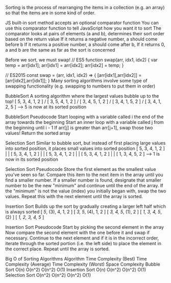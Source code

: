 Sorting is the process of rearranging the items in a collection (e.g. an array) so that the items are in some kind of order.

JS built-in sort method accepts an optional comparator function
You can use this comparator function to tell JavaScript how you want it to sort
The comparator looks at pairs of elements (a and b), determines their sort order based on the return value
    If it returns a negative number, a should come before b
    If it returns a positive number, a should come after b,
    If it returns 0, a and b are the same as far as the sort is concerned

Before we sort, we must swap!
// ES5
function swap(arr, idx1, idx2) {
  var temp = arr[idx1];
  arr[idx1] = arr[idx2];
  arr[idx2] = temp;
}

// ES2015
const swap = (arr, idx1, idx2) => {
  [arr[idx1],arr[idx2]] = [arr[idx2],arr[idx1]];
}
Many sorting algorithms involve some type of swapping functionality (e.g. swapping to numbers to put them in order)

BubbleSort
A sorting algorithm where the largest values bubble up to the top!
[ 5, 3, 4, 1, 2 ]
  \/
[ 3, 5, 4, 1, 2 ]
      \/
[ 3, 4, 5, 1, 2 ]
         \/
[ 3, 4, 1, 5, 2 ]
            \/
[ 3, 4, 1, 2, 5 ] --> 5 is now at its sorted position

BubbleSort Pseudocode
Start looping with a variable called i the end of the array towards the beginning
Start an inner loop with a variable called j from the beginning until i - 1
If arr[j] is greater than arr[j+1], swap those two values!
Return the sorted array


Selection Sort
Similar to bubble sort, but instead of first placing large values into sorted position, it places small values into sorted position
[ 5, 3, 4, 1, 2 ]
  |  |
[ 5, 3, 4, 1, 2 ]
  |     |
[ 5, 3, 4, 1, 2 ]
  |        |
[ 5, 3, 4, 1, 2 ]
  |           |
[ 1, 3, 4, 5, 2 ] --> 1 is now in its sorted position

Selection Sort Pseudocode
Store the first element as the smallest value you've seen so far.
Compare this item to the next item in the array until you find a smaller number.
If a smaller number is found, designate that smaller number to be the new "minimum" and continue until the end of the array.
If the "minimum" is not the value (index) you initially began with, swap the two values.
Repeat this with the next element until the array is sorted.


Insertion Sort
Builds up the sort by gradually creating a larger left half which is always sorted
[ *5*, (3), 4, 1, 2 ]
[ *3, 5*, (4), 1, 2 ]
[ *3, 4, 5*, (1), 2 ]
[ *1, 3, 4, 5*, (2) ]
[ *1, 2, 3, 4,  5*  ]

Insertion Sort Pseudocode
Start by picking the second element in the array
Now compare the second element with the one before it and swap if necessary.
Continue to the next element and if it is in the incorrect order, iterate through the sorted portion (i.e. the left side) to place the element in the correct place.
Repeat until the array is sorted.


Big O of Sorting Algorithms
Algorithm	    Time Complexity (Best)	    Time Complexity (Average)	    Time Complexity (Worst)	    Space Complexity
Bubble Sort	            O(n)	                    O(n^2)	                        O(n^2)	                   O(1)
Insertion Sort	        O(n)	                    O(n^2)	                        O(n^2)	                   O(1)
Selection Sort	        O(n^2)	                    O(n^2)	                        O(n^2)	                   O(1)